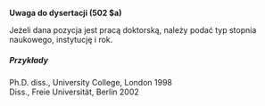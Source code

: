 **Uwaga do dysertacji (502 $a)**

Jeżeli dana pozycja jest pracą doktorską, należy podać typ stopnia naukowego, instytucję i rok.

##### Przykłady  
Ph.D. diss., University College, London 1998  
Diss., Freie Universität, Berlin 2002
